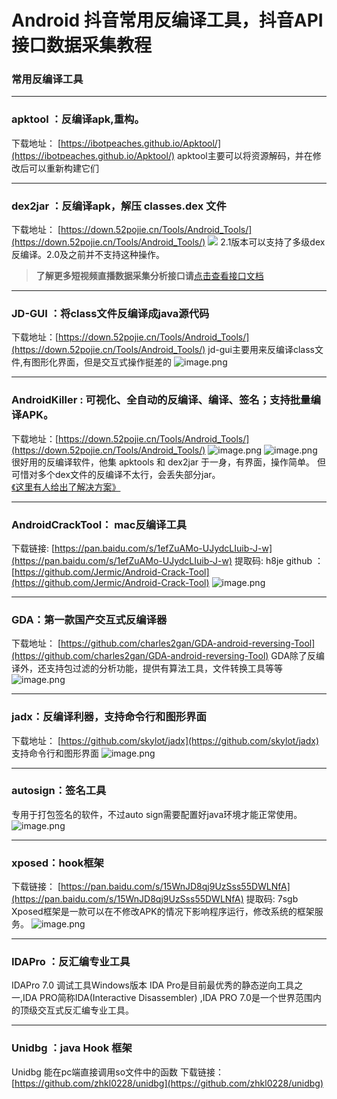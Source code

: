 # Android 抖音常用反编译工具，抖音API接口数据采集教程


### 常用反编译工具

---


### apktool ：反编译apk,重构。
下载地址： [https://ibotpeaches.github.io/Apktool/](https://ibotpeaches.github.io/Apktool/)
apktool主要可以将资源解码，并在修改后可以重新构建它们

---


### dex2jar ：反编译apk，解压 classes.dex 文件

 
下载地址： [https://down.52pojie.cn/Tools/Android_Tools/](https://down.52pojie.cn/Tools/Android_Tools/)
![](https://cdn.nlark.com/yuque/0/2020/png/97322/1609168603134-fe4ffa0a-3641-4ed2-9f1d-e09ecb3e9cba.png#align=left&display=inline&height=110&originHeight=110&originWidth=363&size=0&status=done&style=none&width=363)
2.1版本可以支持了多级dex反编译。2.0及之前并不支持这种操作。

 >**了解更多短视频直播数据采集分析接口请**[点击查看接口文档](https://docs.qq.com/doc/DU3RKUFVFdVhQbXlR) 

---


### JD-GUI ：将class文件反编译成java源代码

 
下载地址：[https://down.52pojie.cn/Tools/Android_Tools/](https://down.52pojie.cn/Tools/Android_Tools/)
jd-gui主要用来反编译class文件,有图形化界面，但是交互式操作挺差的
![image.png](https://cdn.nlark.com/yuque/0/2020/png/97322/1609168657734-ff77fee1-28ea-4d67-9dce-eb857f3b3c82.png#align=left&display=inline&height=163&name=image.png&originHeight=325&originWidth=547&size=25251&status=done&style=none&width=273.5)

 

---


### AndroidKiller : 可视化、全自动的反编译、编译、签名；支持批量编译APK。

 
下载地址：[https://down.52pojie.cn/Tools/Android_Tools/](https://down.52pojie.cn/Tools/Android_Tools/)
![image.png](https://cdn.nlark.com/yuque/0/2020/png/97322/1609168676261-73920f2b-5770-4eb5-a519-f49df7c89efe.png#align=left&display=inline&height=150&name=image.png&originHeight=300&originWidth=500&size=329471&status=done&style=none&width=250)
![image.png](https://cdn.nlark.com/yuque/0/2020/png/97322/1609168687907-42de44f5-639d-4cb9-8fbb-1b698fb75f42.png#align=left&display=inline&height=318&name=image.png&originHeight=635&originWidth=780&size=51136&status=done&style=none&width=390)
很好用的反编译软件，他集 apktools 和 dex2jar 于一身，有界面，操作简单。
但可惜对多个dex文件的反编译不太行，会丢失部分jar。[《这里有人给出了解决方案》](https://www.52pojie.cn/forum.php?mod=viewthread&tid=1078307&extra=page=1&filter=author&orderby=dateline&typeid=230)

 

---


### AndroidCrackTool： mac反编译工具

 
下载链接: [https://pan.baidu.com/s/1efZuAMo-UJydcLIuib-J-w](https://pan.baidu.com/s/1efZuAMo-UJydcLIuib-J-w) 提取码: h8je
github ：[https://github.com/Jermic/Android-Crack-Tool](https://github.com/Jermic/Android-Crack-Tool)
![image.png](https://cdn.nlark.com/yuque/0/2020/png/97322/1609168707506-aab2d125-185c-4785-8f29-96ddec77da47.png#align=left&display=inline&height=589&name=image.png&originHeight=1178&originWidth=1078&size=300910&status=done&style=none&width=539)

 

---


### GDA：第一款国产交互式反编译器

 
下载地址： [https://github.com/charles2gan/GDA-android-reversing-Tool](https://github.com/charles2gan/GDA-android-reversing-Tool)
GDA除了反编译外，还支持包过滤的分析功能，提供有算法工具，文件转换工具等等
![image.png](https://cdn.nlark.com/yuque/0/2020/png/97322/1609168719939-0cfaf575-83db-4237-90f6-76e83d9604d6.png#align=left&display=inline&height=326&name=image.png&originHeight=652&originWidth=1173&size=99387&status=done&style=none&width=586.5)

 

---


### jadx：反编译利器，支持命令行和图形界面

 
下载地址： [https://github.com/skylot/jadx](https://github.com/skylot/jadx)
支持命令行和图形界面
![image.png](https://cdn.nlark.com/yuque/0/2020/png/97322/1609168732744-54debcfa-56d1-4e64-99a5-c84809d4180f.png#align=left&display=inline&height=620&name=image.png&originHeight=1240&originWidth=2058&size=193459&status=done&style=none&width=1029)

 

---


### autosign：签名工具

 
专用于打包签名的软件，不过auto sign需要配置好java环境才能正常使用。
![image.png](https://cdn.nlark.com/yuque/0/2020/png/97322/1609168743581-8108f512-7250-4ae7-a53e-fc04ae81a694.png#align=left&display=inline&height=240&name=image.png&originHeight=480&originWidth=670&size=99366&status=done&style=none&width=335)

 

---


### xposed：hook框架

 
下载链接： [https://pan.baidu.com/s/15WnJD8qj9UzSss55DWLNfA](https://pan.baidu.com/s/15WnJD8qj9UzSss55DWLNfA) 提取码: 7sgb
Xposed框架是一款可以在不修改APK的情况下影响程序运行，修改系统的框架服务。
![image.png](https://cdn.nlark.com/yuque/0/2020/png/97322/1609168755915-30c4dd84-2d8a-44ae-92ab-bdc6cf6aaa2b.png#align=left&display=inline&height=410&name=image.png&originHeight=819&originWidth=877&size=85377&status=done&style=none&width=438.5)


 


---


### IDAPro ：反汇编专业工具
IDAPro 7.0 调试工具Windows版本
IDA Pro是目前最优秀的静态逆向工具之一,IDA PRO简称IDA(Interactive Disassembler) ,IDA PRO 7.0是一个世界范围内的顶级交互式反汇编专业工具。



---


### Unidbg ：java Hook 框架
Unidbg 能在pc端直接调用so文件中的函数
下载链接： [https://github.com/zhkl0228/unidbg](https://github.com/zhkl0228/unidbg)




